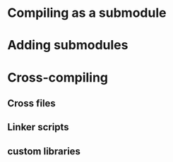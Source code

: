 # Compiling as a submodule

# Adding submodules

# Cross-compiling

## Cross files

## Linker scripts

## custom libraries